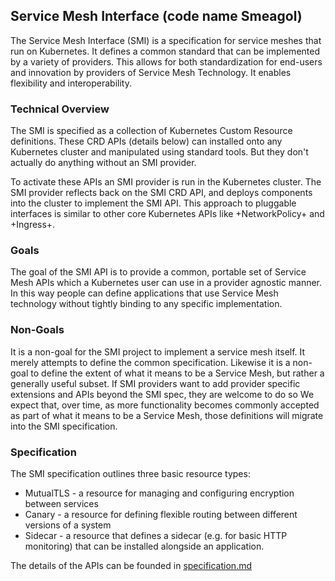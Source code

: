 ## Service Mesh Interface (code name Smeagol)

The Service Mesh Interface (SMI) is a specification for service meshes that run on
Kubernetes. It defines a common standard that can be implemented by a variety of providers.
This allows for both standardization for end-users and innovation by providers of Service
Mesh Technology. It enables flexibility and interoperability.

### Technical Overview

The SMI is specified as a collection of Kubernetes Custom Resource definitions. These
CRD APIs (details below) can installed onto any Kubernetes cluster and manipulated 
using standard tools. But they don't actually do anything without an SMI provider.

To activate these APIs an SMI provider is run in the Kubernetes cluster. The SMI provider
reflects back on the SMI CRD API, and deploys components into the cluster to implement
the SMI API. This approach to pluggable interfaces is similar to other core
Kubernetes APIs like +NetworkPolicy+ and +Ingress+.

### Goals

The goal of the SMI API is to provide a common, portable set of Service Mesh APIs which
a Kubernetes user can use in a provider agnostic manner. In this way people can define
applications that use Service Mesh technology without tightly binding to any specific
implementation.

### Non-Goals

It is a non-goal for the SMI project to implement a service mesh itself. It merely attempts
to define the common specification. Likewise it is a non-goal to define the extent of what 
it means to be a Service Mesh, but rather a generally useful subset. If SMI providers want
to add provider specific extensions and APIs beyond the SMI spec, they are welcome to do so
We expect that, over time, as more functionality becomes commonly accepted as part of what
it means to be a Service Mesh, those definitions will migrate into the SMI specification.

### Specification

The SMI specification outlines three basic resource types:

* MutualTLS - a resource for managing and configuring encryption between services
* Canary - a resource for defining flexible routing between different versions of a system
* Sidecar - a resource that defines a sidecar (e.g. for basic HTTP monitoring) that can be installed alongside an application.

The details of the APIs can be founded in [specification.md](specification.md)
